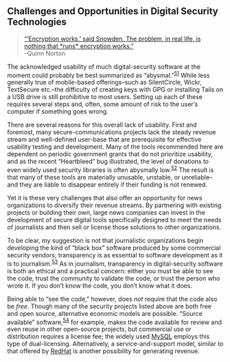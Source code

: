 Challenges and Opportunities in Digital Security Technologies
------------------------------------------------------------

> [“‘Encryption works,’ said Snowden. The problem, in real life, is
> nothing that \*runs\* encryption
> works.”](https://twitter.com/quinnnorton/status/465377993918271488)\
> –Quinn Norton

The acknowledged usability of much digital-security software at the
moment could probably be best summarized as “abysmal.”<sup>[51](footnotes/README.html#fn51)</sup>
While less generally true of mobile-based offerings–such as
SilentCircle, Wickr, TextSecure etc.–the difficulty of creating keys
with GPG or installing Tails on a USB drive is still prohibitive to most
users. Setting up each of these requires several steps and, often, some
amount of risk to the user’s computer if something goes wrong.

There are several reasons for this overall lack of usability. First and
foremost, many secure-communications projects lack the steady revenue
stream and well-defined user-base that are prerequisite for effective
usability testing and development. Many of the tools recommended here
are dependent on periodic government grants that do not prioritize
usability, and as the recent “Heartbleed” bug illustrated, the level of
donations to even widely used security libraries is often abysmally
low.<sup>[52](footnotes/README.html#fn52)</sup> The result is that many of these tools are materially
unusable, unstable, or unreliable– and they are liable to disappear
entirely if their funding is not renewed.

Yet it is these very challenges that also offer an opportunity for news
organizations to diversify their revenue streams. By partnering with
existing projects or building their own, large news companies can invest
in the development of secure digital tools specifically designed to meet
the needs of journalists and then sell or license those solutions to
other organizations.

To be clear, my suggestion is not that journalistic organizations begin
developing the kind of “black box” software produced by some commercial
security vendors; transparency is as essential to software development
as it is to journalism.<sup>[53](footnotes/README.html#fn53)</sup> As in journalism, transparency in
digital-security software is both an ethical and a practical concern:
either you must be able to see the code, trust the community to validate
the code, or trust the person who wrote it. If you don’t know the code,
you don’t know what it does.

Being able to “see the code,” however, does *not* require that the code
also be *free*. Though many of the security projects listed above are
both free and open source, alternative economic models are possible.
“Source available” software,<sup>[54](footnotes/README.html#fn54)</sup> for example, makes the code
available for review and even reuse in other open-source projects, but
commercial use or distribution requires a license fee; the widely used
[MySQL](https://www.mysql.com/about/legal/licensing/oem/#4) employs this
type of dual-licensing. Alternatively, a service-and-support model,
similar to that offered by
[RedHat](http://www.redhat.com/about/subscription/) is another
possibility for generating revenue.